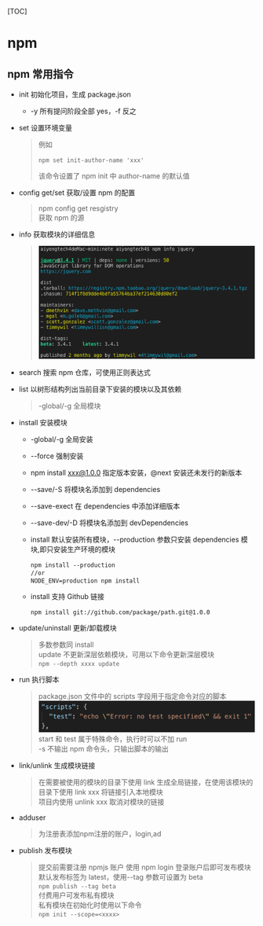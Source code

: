 [TOC]

# npm

## npm 常用指令

- init 初始化项目，生成 package.json

  - -y 所有提问阶段全部 yes，-f 反之

- set 设置环境变量
  > 例如
  >
  > ```
  > npm set init-author-name 'xxx'
  > ```
  >
  > 该命令设置了 npm init 中 author-name 的默认值
- config get/set 获取/设置 npm 的配置
  > npm config get resgistry  
  > 获取 npm 的源
- info 获取模块的详细信息

  > ![alt npm info](./npm-img/info.png)

- search 搜索 npm 仓库，可使用正则表达式
- list 以树形结构列出当前目录下安装的模块以及其依赖

  > -global/-g 全局模块

- install 安装模块
  - -global/-g 全局安装
  - --force 强制安装
  - npm install xxx@1.0.0 指定版本安装，@next 安装还未发行的新版本
  - --save/-S 将模块名添加到 dependencies
  - --save-exect 在 dependencies 中添加详细版本
  - --save-dev/-D 将模块名添加到 devDependencies
  - install 默认安装所有模块，--production 参数只安装 dependencies 模块,即只安装生产环境的模块

    ```
    npm install --production
    //or
    NODE_ENV=production npm install
    ```

  - install 支持 Github 链接

    ```
    npm install git://github.com/package/path.git@1.0.0
    ```
- update/uninstall 更新/卸载模块
  > 多数参数同 install  
  > update 不更新深层依赖模块，可用以下命令更新深层模块  
  > `npm --depth xxxx update`
- run 执行脚本
  > package.json 文件中的 scripts 字段用于指定命令对应的脚本  
  > ![alt script](./npm-img/run.png)  
  > start 和 test 属于特殊命令，执行时可以不加 run  
  > -s 不输出 npm 命令头，只输出脚本的输出
- link/unlink 生成模块链接
  > 在需要被使用的模块的目录下使用 link 生成全局链接，在使用该模块的目录下使用 link xxx 将链接引入本地模块  
  > 项目内使用 unlink xxx 取消对模块的链接
- adduser

  > 为注册表添加npm注册的账户，login,ad

- publish 发布模块
  > 提交前需要注册 npmjs 账户
  > 使用 npm login 登录账户后即可发布模块
  > 默认发布标签为 latest，使用--tag 参数可设置为 beta  
  > `npm publish --tag beta`  
  > 付费用户可发布私有模块  
  > 私有模块在初始化时使用以下命令  
  > `npm init --scope=<xxxx>`

